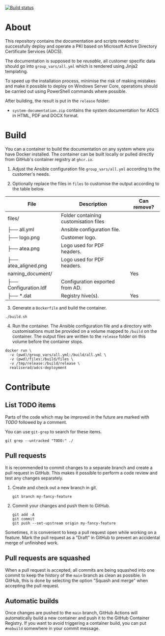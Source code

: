 [![Build status](https://github.com/Realiserad/adcs-deployment/actions/workflows/publish.yml/badge.svg?event=push&branch=main)](https://github.com/Realiserad/adcs-deployment/actions/workflows/publish.yml)

About
=====

This repository contains the documentation and scripts needed to successfully deploy and operate a PKI based on Microsoft Active Directory Certificate Services (ADCS).

The documentation is supposed to be *reusable*, all customer specific data should go into ``group_vars/all.yml`` which is rendered using Jinja2 templating.

To speed up the installation process, minimise the risk of making mistakes and make it possible to deploy on Windows Server Core, operations should be carried out using PowerShell commands where possible.

After building, the result is put in the ``release`` folder:

- ``system-documentation.zip`` contains the system documentation for ADCS in HTML, PDF and DOCX format.

Build
=====

You can a container to build the documentation on any system where you have Docker installed. The container can be built locally or pulled directly from GitHub's container registry at ``ghcr.io``.

1. Adjust the Ansible configuration file ``group_vars/all.yml`` according to the customer's needs.

2. Optionally replace the files in ``files`` to customise the output according to the table below.

| File                    | Description                                                 | Can remove?     |
|-------------------------|-------------------------------------------------------------|-----------------|
| files/                  | Folder containing customisation files                       |                 |
| ├── all.yml             | Ansible configuration file.                                 |                 |
| ├── logo.png            | Customer logo.                                              |                 |
| ├── atea.png            | Logo used for PDF headers.                                  |                 |
| ├── atea_aligned.png    | Logo used for PDF headers.                                  |                 |
| naming_document/        |                                                             | Yes             |
| ├── Configuration.ldf   | Configuration exported from AD.                             |                 |
| ├── *.dat               | Registry hive(s).                                           | Yes             |

3. Generate a ``Dockerfile`` and build the container.
```
./build.sh
```

4. Run the container. The Ansible configuration file and a directory with customisations  must be provided on a volume mapped to ``/build`` on the container. The output files are written to the ``release`` folder on this volume before the container stops.
```
docker run \
  -v (pwd)/group_vars/all.yml:/build/all.yml \
  -v (pwd)/files:/build/files \
  -v /tmp/release:/build/release \
  realiserad/adcs-deployment
```
Contribute
==========

List TODO items
---------------

Parts of the code which may be improved in the future are marked with *TODO* followed by a comment.

You can use ``git-grep`` to search for these items.
```
git grep --untracked "TODO:" ./
```

Pull requests
-------------

It is recommended to commit changes to a separate branch and create a pull request in GitHub. This makes it possible to perform a code review and test any changes separately.

1. Create and check out a new branch in git.
    ```
    git branch my-fancy-feature
    ```

2. Commit your changes and push them to GitHub.
    ```
    git add -A
    git commit
    git push --set-upstream origin my-fancy-feature
    ```
Sometimes, it is convenient to keep a pull request open while working on a feature. Mark the pull request as a "Draft" in GitHub to prevent an accidental merge of unfinished work.

Pull requests are squashed
--------------------------

When a pull request is accepted, all commits are being squashed into one commit to keep the history of the ``main`` branch as clean as possible. In GitHub, this is done by selecting the option "Squash and merge" when accepting the pull request.

Automatic builds
----------------

Once changes are pushed to the ``main`` branch, GitHub Actions will automatically build a new container and push it to the GitHub Container Registry. If you want to avoid triggering a container build, you can put ``#nobuild`` somewhere in your commit message.
